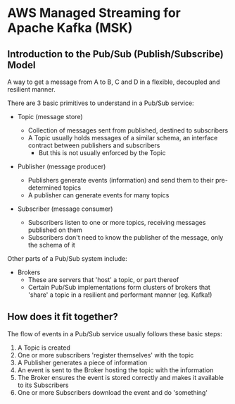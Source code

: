 # AWS Managed Streaming for Apache Kafka (MSK)

## Introduction to the Pub/Sub (Publish/Subscribe) Model

A way to get a message from A to B, C and D in a flexible, decoupled and resilient manner.

There are 3 basic primitives to understand in a Pub/Sub service:
* Topic (message store)
  * Collection of messages sent from published, destined to subscribers
  * A Topic usually holds messages of a similar schema, an interface contract between publishers and subscribers
    * But this is not usually enforced by the Topic

* Publisher (message producer)
  * Publishers generate events (information) and send them to their pre-determined topics
  * A publisher can generate events for many topics
* Subscriber (message consumer)
  * Subscribers listen to one or more topics, receiving messages published on them
  * Subscribers don't need to know the publisher of the message, only the schema of it

Other parts of a Pub/Sub system include:
* Brokers
  * These are servers that 'host' a topic, or part thereof
  * Certain Pub/Sub implementations form clusters of brokers that 'share' a topic in a resilient and performant manner (eg. Kafka!)

## How does it fit together?

The flow of events in a Pub/Sub service usually follows these basic steps:
1. A Topic is created 
2. One or more subscribers 'register themselves' with the topic
3. A Publisher generates a piece of information
4. An event is sent to the Broker hosting the topic with the information
5. The Broker ensures the event is stored correctly and makes it available to its Subscribers
6. One or more Subscribers download the event and do 'something'
